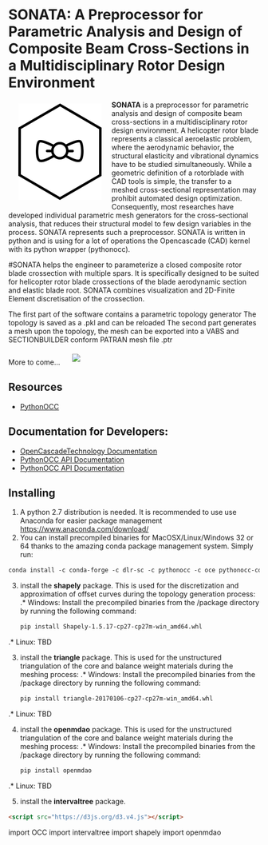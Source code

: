 # SONATA: A Preprocessor for Parametric Analysis and Design of Composite Beam Cross-Sections in a Multidisciplinary Rotor Design Environment

<img src="logo.png" align="left" hspace="20" vspace="6"> **SONATA** is a preprocessor for parametric analysis and design of composite beam cross-sections in a multidisciplinary rotor design environment. A helicopter rotor blade represents a classical aeroelastic problem, where the aerodynamic behavior, the structural elasticity and vibrational dynamics have to be studied simultaneously.  While a geometric definition of a rotorblade with CAD tools is simple, the transfer to a meshed cross-sectional representation may prohibit automated design optimization. Consequently, most researches have developed individual parametric mesh generators for the cross-sectional analysis, that reduces their structural model to few design variables in the process. SONATA represents such a preprocessor.
SONATA is written in python and is using for a lot of operations the Opencascade (CAD) kernel with its python wrapper (pythonocc). 


#SONATA helps the engineer to parameterize a closed composite rotor blade crossection with multiple spars. It is specifically designed to be suited for helicopter rotor blade crossections of the blade aerodynamic section and elastic blade root. SONATA combines visualization and 2D-Finite Element discretisation of the crossection. 

The first part of the software contains a parametric topology generator 
The topology is saved as a .pkl and can be reloaded
The second part generates a mesh upon the topology, the mesh can be exported into a VABS and SECTIONBUILDER conform PATRAN mesh file .ptr

More to come...
<img src="\img\bugless_meshing.png" hspace="20" vspace="6" width="600">

## Resources
* [PythonOCC](http://www.pythonocc.org/)

## Documentation for Developers:

* [OpenCascadeTechnology Documentation](https://www.opencascade.com/doc/occt-6.9.1/refman/html/index.html)
* [PythonOCC API Documentation](http://api.pythonocc.org/)
* [PythonOCC API Documentation](http://api.pythonocc.org/)




## Installing
1. A python 2.7 distribution is needed. It is recommended to use use Anaconda for easier package management https://www.anaconda.com/download/
2. You can install precompiled binaries for MacOSX/Linux/Windows 32 or 64 thanks to the amazing conda package management system. Simply run:

```html
conda install -c conda-forge -c dlr-sc -c pythonocc -c oce pythonocc-core==0.18
```

3. install the **shapely** package. This is used for the discretization and approximation of offset curves during the topology generation process:
.* Windows: Install the precompiled binaries from the /package directory by running the following command: 
	```html
	pip install Shapely-1.5.17-cp27-cp27m-win_amd64.whl
	``` 
.* Linux: TBD

3. install the **triangle** package. This is used for the unstructured triangulation of the core and balance weight materials during the meshing process:
.* Windows: Install the precompiled binaries from the /package directory by running the following command: 
	```html
	pip install triangle-20170106-cp27-cp27m-win_amd64.whl
	```
.* Linux: TBD

4. install the **openmdao** package. This is used for the unstructured triangulation of the core and balance weight materials during the meshing process:
.* Windows: Install the precompiled binaries from the /package directory by running the following command: 
	```html
	pip install openmdao
	```
.* Linux: TBD

5. install the **intervaltree** package.



```html
<script src="https://d3js.org/d3.v4.js"></script>
```


import OCC
import intervaltree 
import shapely
import openmdao